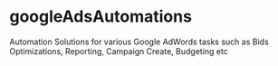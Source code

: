 # googleAdsAutomations
Automation Solutions for various Google AdWords tasks such as Bids Optimizations, Reporting, Campaign Create, Budgeting etc
